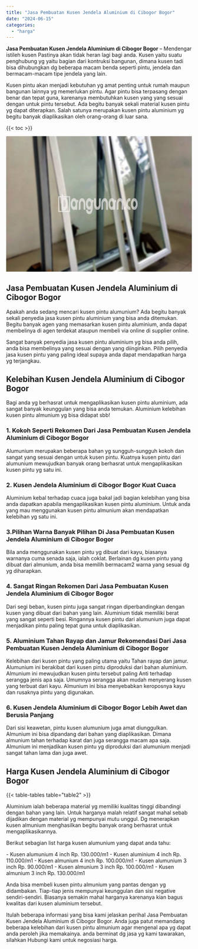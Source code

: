 ```yaml
---
title: "Jasa Pembuatan Kusen Jendela Aluminium di Cibogor Bogor"
date: "2024-06-15"
categories: 
  - "harga"
---
```


**Jasa Pembuatan Kusen Jendela Aluminium di Cibogor Bogor** – Mendengar istileh kusen Pastinya akan tidak heran lagi bagi anda. Kusen yaitu suatu penghubung yg yaitu bagian dari kontruksi bangunan, dimana kusen tadi bisa dihubungkan dg beberapa macam benda seperti pintu, jendela dan bermacam-macam tipe jendela yang lain.

Kusen pintu akan menjadi kebutuhan yg amat penting untuk rumah maupun bangunan lainnya yg memerlukan pintu. Agar pintu bisa terpasang dengan benar dan tepat guna, karenanya membutuhkan kusen yang yang sesuai dengan untuk pintu tersebut. Ada begitu banyak sekali material kusen pintu yg dapat diterapkan. Salah satunya merupakan kusen pintu aluminium yg begitu banyak diaplikasikan oleh orang-orang di luar sana.

{{< toc >}}

![Jasa Pembuatan Kusen Jendela Aluminium di Cibogor Bogor](/images/harga-kusen-jendela-alumunium-22.png)

## Jasa Pembuatan Kusen Jendela Aluminium di Cibogor Bogor

Apakah anda sedang mencari kusen pintu alumunium? Ada begitu banyak sekali penyedia jasa kusen pintu aluminium yang bisa anda ditemukan. Begitu banyak agen yang memasarkan kusen pintu aluminium, anda dapat membelinya di agen terdekat ataupun membeli via online di supplier online.

Sangat banyak penyedia jasa kusen pintu aluminium yg bisa anda pilih, anda bisa membelinya yang sesuai dengan yang diinginkan. Pilih penyedia jasa kusen pintu yang paling ideal supaya anda dapat mendapatkan harga yg terjangkau.

## Kelebihan Kusen Jendela Aluminium di Cibogor Bogor

Bagi anda yg berhasrat untuk mengaplikasikan kusen pintu aluminium, ada sangat banyak keunggulan yang bisa anda temukan. Aluminium kelebihan kusen pintu almunium yg bisa didapat sbb!

### 1\. Kokoh Seperti Rekomen Dari Jasa Pembuatan Kusen Jendela Aluminium di Cibogor Bogor

Alumunium merupakan beberapa bahan yg sungguh-sungguh kokoh dan sangat yang sesuai dengan untuk kusen pintu. Kuatnya kusen pintu dari alumunium mewujudkan banyak orang berhasrat untuk mengaplikasikan kusen pintu yg satu ini.

### 2\. Kusen Jendela Aluminium di Cibogor Bogor Kuat Cuaca

Aluminium kebal terhadap cuaca juga bakal jadi bagian kelebihan yang bisa anda dapatkan apabila mengaplikasikan kusen pintu aluminium. Untuk anda yang mau menggunakan kusen pintu almunium akan mendapatkan kelebihan yg satu ini.

### 3.Pilihan Warna Banyak Pilihan Di Jasa Pembuatan Kusen Jendela Aluminium di Cibogor Bogor

Bila anda menggunakan kusen pintu yg dibuat dari kayu, biasanya warnanya cuma senada saja, ialah coklat. Berlainan dg kusen pintu yang dibuat dari almunium, anda bisa memilih bermacam2 warna yang sesuai dg yg diharapkan.

### 4\. Sangat Ringan Rekomen Dari Jasa Pembuatan Kusen Jendela Aluminium di Cibogor Bogor

Dari segi beban, kusen pintu juga sangat ringan diperbandingkan dengan kusen yang dibuat dari bahan yang lain. Aluminium tidak memiliki berat yang sangat seperti besi. Ringannya kusen pintu dari alumunium juga dapat menjadikan pintu paling tepat guna untuk diaplikasikan.

### 5\. Aluminium Tahan Rayap dan Jamur Rekomendasi Dari Jasa Pembuatan Kusen Jendela Aluminium di Cibogor Bogor

Kelebihan dari kusen pintu yang paling utama yaitu Tahan rayap dan jamur. Alumunium ini berakibat dari kusen pintu diproduksi dari bahan aluminium. Almunium ini mewujudkan kusen pintu tersebut paling Anti terhadap serangga jenis apa saja. Umumnya serangga akan mudah menyerang kusen yang terbuat dari kayu. Almunium ini bisa menyebabkan keroposnya kayu dan rusaknya pintu yang digunakan.

### 6\. Kusen Jendela Aluminium di Cibogor Bogor Lebih Awet dan Berusia Panjang

Dari sisi keawetan, pintu kusen alumunium juga amat diunggulkan. Almunium ini bisa dipandang dari bahan yang diaplikasikan. Dimana almunium tahan terhadap karat dan juga serangga macam apa saja. Almunium ini menjadikan kusen pintu yg diproduksi dari alumunium menjadi sangat tahan lama dan juga awet.

## Harga Kusen Jendela Aluminium di Cibogor Bogor

{{< table-tables table="table2" >}}

Aluminium ialah beberapa material yg memiliki kualitas tinggi dibandingi dengan bahan yang lain. Untuk harganya malah relatif sangat mahal sebab dijadikan dengan material yg mempunyai mutu unggul. Dg menerapkan kusen almunium menghasilkan begitu banyak orang berhasrat untuk mengaplikasikannya.

Berikut sebagian list harga kusen alumunium yang dapat anda tahu:

\- Kusen alumunium 4 inch Rp. 130.000/m1 - Kusen aluminium 4 inch Rp. 110.000/m1 - Kusen almunium 4 inch Rp. 100.000/m1 - Kusen alumunium 3 inch Rp. 90.000/m1 - Kusen almunium 3 inch Rp. 100.000/m1 - Kusen almunium 3 inch Rp. 130.000/m1

Anda bisa membeli kusen pintu almunium yang pantas dengan yg didambakan. Tiap-tiap jenis mempunyai keunggulan dan sisi negative sendiri-sendiri. Biasanya semakin mahal harganya karenanya kian bagus kwalitas dari kusen aluminium tersebut.

Itulah beberapa informasi yang bisa kami jelaskan perihal Jasa Pembuatan Kusen Jendela Aluminium di Cibogor Bogor. Anda juga patut memandang beberapa kelebihan dari kusen pintu almunium agar mengenal apa yg dapat anda peroleh jika memakainya. anda berminat dg jasa yg kami tawarakan, silahkan Hubungi kami untuk negosiasi harga.
